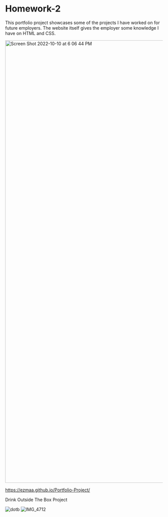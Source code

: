 # Homework-2

This portfolio project showcases some of the projects I have worked on for future employers. The website itself gives the employer some knowledge I have on HTML and CSS.


<img width="1412" alt="Screen Shot 2022-10-10 at 6 06 44 PM" src="https://user-images.githubusercontent.com/112808494/194961923-3a0e8383-727a-42cb-afb3-b19f20cf6910.png">


https://ezmaa.github.io/Portfolio-Project/

Drink Outside The Box Project 

![dotb](https://user-images.githubusercontent.com/112808494/201798433-365b9117-1f35-45ca-80f4-69c4c03afc19.png)
![IMG_4712](https://user-images.githubusercontent.com/112808494/201798445-202f1cec-b5c9-47fc-b378-9b365ecd3373.jpeg)
